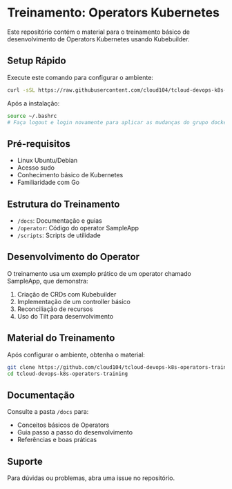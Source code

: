 # Treinamento: Operators Kubernetes

Este repositório contém o material para o treinamento básico de desenvolvimento de Operators Kubernetes usando Kubebuilder.

## Setup Rápido

Execute este comando para configurar o ambiente:

```bash
curl -sSL https://raw.githubusercontent.com/cloud104/tcloud-devops-k8s-operators-training/main/scripts/setup.sh | bash
```

Após a instalação:

```bash
source ~/.bashrc
# Faça logout e login novamente para aplicar as mudanças do grupo docker
```

## Pré-requisitos

- Linux Ubuntu/Debian
- Acesso sudo
- Conhecimento básico de Kubernetes
- Familiaridade com Go

## Estrutura do Treinamento

- `/docs`: Documentação e guias
- `/operator`: Código do operator SampleApp
- `/scripts`: Scripts de utilidade

## Desenvolvimento do Operator

O treinamento usa um exemplo prático de um operator chamado SampleApp, que demonstra:

1. Criação de CRDs com Kubebuilder
2. Implementação de um controller básico
3. Reconciliação de recursos
4. Uso do Tilt para desenvolvimento

## Material do Treinamento

Após configurar o ambiente, obtenha o material:

```bash
git clone https://github.com/cloud104/tcloud-devops-k8s-operators-training
cd tcloud-devops-k8s-operators-training
```

## Documentação

Consulte a pasta `/docs` para:

- Conceitos básicos de Operators
- Guia passo a passo do desenvolvimento
- Referências e boas práticas

## Suporte

Para dúvidas ou problemas, abra uma issue no repositório.

